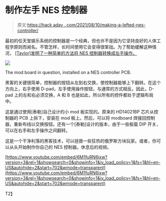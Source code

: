 # 制作左手 NES 控制器

> 原文:[https://hack aday . com/2021/08/10/making-a-lefted-nes-controller/](https://hackaday.com/2021/08/10/making-a-left-handed-nes-controller/)

最初的任天堂娱乐系统的控制器是一个经典，但也许不是因为它坚持良好的人体工程学原则而闻名。不管怎样，长时间使用它会变得很笨拙。为了帮助缓解这种情况， [[Taylor]发明了一种简单的方法将 NES 控制器转换成左手操作。](https://hackaday.io/project/181146-making-a-left-handed-nes-controller)

![](../Images/fe21a8583450d68fe4fd5113fa51c8d2.png)

The mod board in question, installed on a NES controller PCB.

黑客的关键很简单，控制器的按钮从左到右交换，使控制器能够上下翻转。在这个方向上，右手使用 D-pad，左手使用操作按钮，与通常的方式相反。因此，D-pad 上的左和右必须交换，A 和 B 也是如此，所以所有的控件都处于逻辑布局中。

这是通过使用[泰勒]自己设计的小 mod 板实现的。原来的 HD14021BP 芯片从控制器的 PCB 上拆下，安装在 mod 板上。然后，可以将 modboard 焊接回控制器，重新布线以交换按钮。还有一个[泰勒]设计的版本，由于一些板载 DIP 开关，可以在右手和左手操作之间翻转。

这是一个干净利落的黑客技术，可以拯救一些狂热的俄罗斯方块玩家。或者，你可以从头开始制作你自己的 NES 控制器。休息后的视频。

 [https://www.youtube.com/embed/6M1fuRN6ixw?version=3&rel=1&showsearch=0&showinfo=1&iv_load_policy=1&fs=1&hl=en-US&autohide=2&start=702&wmode=transparent](https://www.youtube.com/embed/6M1fuRN6ixw?version=3&rel=1&showsearch=0&showinfo=1&iv_load_policy=1&fs=1&hl=en-US&autohide=2&start=702&wmode=transparent)

T2】